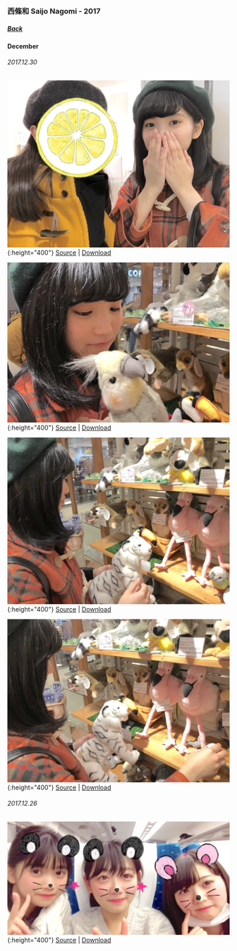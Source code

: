 ### 西條和 Saijo Nagomi - 2017
##### [Back](SaijoNagomi.md)

#### December

###### 2017.12.30
![20171230_Blog_Nagomi_#1.JPG](../../../Album/Backup/Blog/Nagomi/Dec2017/20171230_Blog_Nagomi_%231.JPG){:height="400"}
[Source](http://blog.nanabunnonijyuuni.com/s/n227/diary/detail/115?ima=5613&cd=blog) | [Download](https://github.com/LYHPandaKing/227PhotoBackup/raw/master/Album/Backup/Blog/Nagomi/Dec2017/20171230_Blog_Nagomi_%231.JPG)

![20171230_Blog_Nagomi_#2.JPG](../../../Album/Backup/Blog/Nagomi/Dec2017/20171230_Blog_Nagomi_%232.JPG){:height="400"}
[Source](http://blog.nanabunnonijyuuni.com/s/n227/diary/detail/115?ima=5613&cd=blog) | [Download](https://github.com/LYHPandaKing/227PhotoBackup/raw/master/Album/Backup/Blog/Nagomi/Dec2017/20171230_Blog_Nagomi_%232.JPG)

![20171230_Blog_Nagomi_#3.PNG](../../../Album/Backup/Blog/Nagomi/Dec2017/20171230_Blog_Nagomi_%233.PNG){:height="400"}
[Source](http://blog.nanabunnonijyuuni.com/s/n227/diary/detail/115?ima=5613&cd=blog) | [Download](https://github.com/LYHPandaKing/227PhotoBackup/raw/master/Album/Backup/Blog/Nagomi/Dec2017/20171230_Blog_Nagomi_%233.PNG)

![20171230_Blog_Nagomi_#4.JPG](../../../Album/Backup/Blog/Nagomi/Dec2017/20171230_Blog_Nagomi_%234.JPG){:height="400"}
[Source](http://blog.nanabunnonijyuuni.com/s/n227/diary/detail/115?ima=5613&cd=blog) | [Download](https://github.com/LYHPandaKing/227PhotoBackup/raw/master/Album/Backup/Blog/Nagomi/Dec2017/20171230_Blog_Nagomi_%234.JPG)

###### 2017.12.26
![20171226_Blog_Nagomi_#2.JPG](../../../Album/Backup/Blog/Nagomi/Dec2017/20171226_Blog_Nagomi_%232.JPG){:height="400"}
[Source](http://blog.nanabunnonijyuuni.com/s/n227/diary/detail/58?ima=1402&cd=blog) | [Download](https://github.com/LYHPandaKing/227PhotoBackup/raw/master/Album/Backup/Blog/Nagomi/Dec2017/20171226_Blog_Nagomi_%232.JPG)
